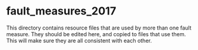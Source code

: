 # fault_measures_2017

This directory contains resource files that are used by more than one fault measure. They should be edited here, and copied to files that use them. This will make sure they are all consistent with each other.

